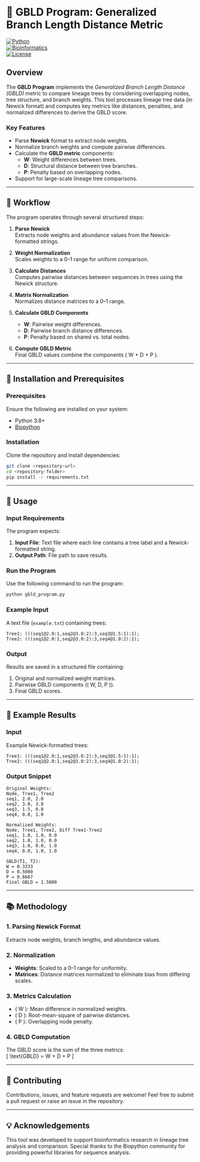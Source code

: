 # 🦠 GBLD Program: Generalized Branch Length Distance Metric

[![Python](https://img.shields.io/badge/Python-3.8%2B-blue)](https://www.python.org/)  
[![Bioinformatics](https://img.shields.io/badge/Field-Bioinformatics-green)](#)  
[![License](https://img.shields.io/badge/License-MIT-brightgreen)](#)

## Overview  
The **GBLD Program** implements the *Generalized Branch Length Distance (GBLD)* metric to compare lineage trees by considering overlapping nodes, tree structure, and branch weights. This tool processes lineage tree data (in Newick format) and computes key metrics like distances, penalties, and normalized differences to derive the GBLD score.

### Key Features  
- Parse **Newick** format to extract node weights.  
- Normalize branch weights and compute pairwise differences.  
- Calculate the **GBLD metric** components:
  - **W**: Weight differences between trees.
  - **D**: Structural distance between tree branches.
  - **P**: Penalty based on overlapping nodes.
- Support for large-scale lineage tree comparisons.  

---

## 📜 Workflow  
The program operates through several structured steps:

1. **Parse Newick**  
   Extracts node weights and abundance values from the Newick-formatted strings.  

2. **Weight Normalization**  
   Scales weights to a 0–1 range for uniform comparison.  

3. **Calculate Distances**  
   Computes pairwise distances between sequences in trees using the Newick structure.  

4. **Matrix Normalization**  
   Normalizes distance matrices to a 0–1 range.  

5. **Calculate GBLD Components**  
   - **W**: Pairwise weight differences.  
   - **D**: Pairwise branch distance differences.  
   - **P**: Penalty based on shared vs. total nodes.  

6. **Compute GBLD Metric**  
   Final GBLD values combine the components \( W + D + P \).  

---

## 🔧 Installation and Prerequisites  

### Prerequisites  
Ensure the following are installed on your system:  

- Python 3.8+  
- [Biopython](https://biopython.org/)  

### Installation  
Clone the repository and install dependencies:  
```bash
git clone <repository-url>
cd <repository-folder>
pip install -r requirements.txt
```

---

## 🚀 Usage  

### Input Requirements  
The program expects:  
1. **Input File**: Text file where each line contains a tree label and a Newick-formatted string.  
2. **Output Path**: File path to save results.  

### Run the Program  
Use the following command to run the program:  
```bash
python gbld_program.py
```

### Example Input  
A text file (`example.txt`) containing trees:  
```text
Tree1: (((seq1@2.0:1,seq2@3.0:2):3,seq3@1.5:1):1);
Tree2: (((seq1@2.0:1,seq2@3.0:2):3,seq4@1.0:2):1);
```

### Output  
Results are saved in a structured file containing:  
1. Original and normalized weight matrices.  
2. Pairwise GBLD components (\( W, D, P \)).  
3. Final GBLD scores.  

---

## 📂 Example Results  

### Input  
Example Newick-formatted trees:  
```text
Tree1: (((seq1@2.0:1,seq2@3.0:2):3,seq3@1.5:1):1);
Tree2: (((seq1@2.0:1,seq2@3.0:2):3,seq4@1.0:2):1);
```

### Output Snippet  
```
Original Weights:
Node, Tree1, Tree2
seq1, 2.0, 2.0
seq2, 3.0, 3.0
seq3, 1.5, 0.0
seq4, 0.0, 1.0

Normalized Weights:
Node, Tree1, Tree2, Diff Tree1-Tree2
seq1, 1.0, 1.0, 0.0
seq2, 1.0, 1.0, 0.0
seq3, 1.0, 0.0, 1.0
seq4, 0.0, 1.0, 1.0

GBLD(T1, T2):
W = 0.3333
D = 0.5000
P = 0.6667
Final GBLD = 1.5000
```

---

## 📚 Methodology  

### 1. Parsing Newick Format  
Extracts node weights, branch lengths, and abundance values.  

### 2. Normalization  
- **Weights**: Scaled to a 0–1 range for uniformity.  
- **Matrices**: Distance matrices normalized to eliminate bias from differing scales.  

### 3. Metrics Calculation  
- \( W \): Mean difference in normalized weights.  
- \( D \): Root-mean-square of pairwise distances.  
- \( P \): Overlapping node penalty.  

### 4. GBLD Computation  
The GBLD score is the sum of the three metrics:  
\[ \text{GBLD} = W + D + P \]  

---


## 🤝 Contributing  

Contributions, issues, and feature requests are welcome! Feel free to submit a pull request or raise an issue in the repository.  

---

## 💡 Acknowledgements  
This tool was developed to support bioinformatics research in lineage tree analysis and comparison. Special thanks to the Biopython community for providing powerful libraries for sequence analysis.


